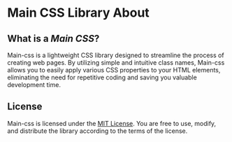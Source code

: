 # Main CSS Library About

## What is a _Main CSS_?

Main-css is a lightweight CSS library designed to streamline the process of creating web pages. By utilizing
simple and intuitive class names, Main-css allows you to easily apply various CSS properties to your HTML
elements, eliminating the need for repetitive coding and saving you valuable development time.

## License

Main-css is licensed under the
[MIT License](https://github.com/Igor-Ratajczak/Main-css/blob/main/LICENSE). You are free to use,
modify, and distribute the library according to the terms of the license.
